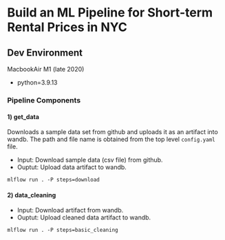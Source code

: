 # Build an ML Pipeline for Short-term Rental Prices in NYC

## Dev Environment

MacbookAir M1 (late 2020)

- python=3.9.13

### Pipeline Components

#### 1) get_data

Downloads a sample data set from github and uploads it as an artifact into wandb. The
path and file name is obtained from the top level `config.yaml` file.

- Input: Download sample data (csv file) from github.
- Ouptut: Upload data artifact to wandb.

```
mlflow run . -P steps=download
```

#### 2) data_cleaning

- Input: Download artifact from wandb.
- Ouptut: Upload cleaned data artifact to wandb.

```
mlflow run . -P steps=basic_cleaning
```
